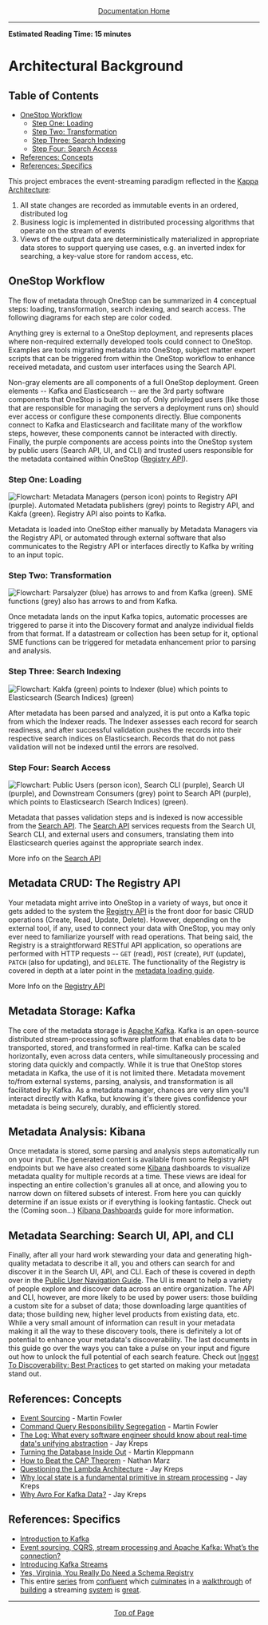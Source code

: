 <div align="center"><a href="/onestop/">Documentation Home</a></div>
<hr>

**Estimated Reading Time: 15 minutes**
# Architectural Background

## Table of Contents
* [OneStop Workflow](#onestop-workflow)
    * [Step One: Loading](#step-one-loading)
    * [Step Two: Transformation](#step-two-transformation)
    * [Step Three: Search Indexing](#step-three-search-indexing)
    * [Step Four: Search Access](#step-four-search-access)
* [References: Concepts](#references-concepts)
* [References: Specifics](#references-specifics)
                
This project embraces the event-streaming paradigm reflected in the [Kappa Architecture](https://eng.uber.com/kappa-architecture-data-stream-processing/):

1. All state changes are recorded as immutable events in an ordered, distributed log
1. Business logic is implemented in distributed processing algorithms that operate on the stream of events
1. Views of the output data are deterministically materialized in appropriate data stores to support querying use cases,
e.g. an inverted index for searching, a key-value store for random access, etc.


## OneStop Workflow
The flow of metadata through OneStop can be summarized in 4 conceptual steps: loading, transformation, search indexing, and search access. The following diagrams for each step are color coded.

Anything grey is external to a OneStop deployment, and represents places where non-required externally developed tools could connect to OneStop. Examples are tools migrating metadata into OneStop, subject matter expert scripts that can be triggered from within the OneStop workflow to enhance received metadata, and custom user interfaces using the Search API.

Non-gray elements are all components of a full OneStop deployment. Green elements -- Kafka and Elasticsearch -- are the 3rd party software components that OneStop is built on top of. Only privileged users (like those that are responsible for managing the servers a deployment runs on) should ever access or configure these components directly. Blue components connect to Kafka and Elasticsearch and facilitate many of the workflow steps, however, these components cannot be interacted with directly. Finally, the purple components are access points into the OneStop system by public users (Search API, UI, and CLI) and trusted users responsible for the metadata contained within OneStop ([Registry API](registry-api)).

### Step One: Loading
![Flowchart: Metadata Managers (person icon) points to Registry API (purple). Automated Metadata publishers (grey) points to Registry API, and Kakfa (green). Registry API also points to Kafka.](../images/mm/s1-loading.png)

Metadata is loaded into OneStop either manually by Metadata Managers via the Registry API, or automated through external software that also communicates to the Registry API or interfaces directly to Kafka by writing to an input topic.

### Step Two: Transformation
![Flowchart: Parsalyzer (blue) has arrows to and from Kafka (green). SME functions (grey) also has arrows to and from Kafka.](../images/mm/s2-transformation.png)

Once metadata lands on the input Kafka topics, automatic processes are triggered to parse it into the Discovery format and analyze individual fields from that format. If a datastream or collection has been setup for it, optional SME functions can be triggered for metadata enhancement prior to parsing and analysis.

### Step Three: Search Indexing
![Flowchart: Kakfa (green) points to Indexer (blue) which points to Elasticsearch (Search Indices) (green)](../images/mm/s3-search-indexing.png)

After metadata has been parsed and analyzed, it is put onto a Kafka topic from which the Indexer reads. The Indexer assesses each record for search readiness, and after successful validation pushes the records into their respective search indices on Elasticsearch. Records that do not pass validation will not be indexed until the errors are resolved.

### Step Four: Search Access
![Flowchart: Public Users (person icon), Search CLI (purple), Search UI (purple), and Downstream Consumers (grey) point to Search API (purple), which points to Elasticsearch (Search Indices) (green).](../images/mm/s4-search-access.png)

Metadata that passes validation steps and is indexed is now accessible from the [Search API](search-api). The [Search API](search-api) services requests from the Search UI, Search CLI, and external users and consumers, translating them into Elasticsearch queries against the appropriate search index.

More info on the [Search API](search-api)

## Metadata CRUD: The Registry API
Your metadata might arrive into OneStop in a variety of ways, but once it gets added to the system the [Registry API](registry-api) is the front door for basic CRUD operations (Create, Read, Update, Delete). However, depending on the external tool, if any, used to connect your data with OneStop, you may only ever need to familiarize yourself with read operations. That being said, the Registry is a straightforward RESTful API application, so operations are performed with HTTP requests -- `GET` (read), `POST` (create), `PUT` (update), `PATCH` (also for updating), and `DELETE`. The functionality of the Registry is covered in depth at a later point in the [metadata loading guide](/onestop/metadata-manager/v3/onestop-metadata-loading).

More Info on the [Registry API](registry-api)

## Metadata Storage: Kafka
The core of the metadata storage is [Apache Kafka](https://kafka.apache.org/intro). Kafka is an open-source distributed stream-processing software platform that enables data to be transported, stored, and transformed in real-time. Kafka can be scaled horizontally, even across data centers, while simultaneously processing and storing data quickly and compactly. While it is true that OneStop stores metadata in Kafka, the use of it is not limited there. Metadata movement to/from external systems, parsing, analysis, and transformation is all facilitated by Kafka. As a metadata manager, chances are very slim you'll interact directly with Kafka, but knowing it's there gives confidence your metadata is being securely, durably, and efficiently stored.

## Metadata Analysis: Kibana
Once metadata is stored, some parsing and analysis steps automatically run on your input. The generated content is available from some Registry API endpoints but we have also created some [Kibana](https://www.elastic.co/guide/en/kibana/current/introduction.html) dashboards to visualize metadata quality for multiple records at a time. These views are ideal for inspecting an entire collection's granules all at once, and allowing you to narrow down on filtered subsets of interest. From here you can quickly determine if an issue exists or if everything is looking fantastic. Check out the (Coming soon...) [Kibana Dashboards](kibana-dashboards) guide for more information.

## Metadata Searching: Search UI, API, and CLI
Finally, after all your hard work stewarding your data and generating high-quality metadata to describe it all, you and others can search for and discover it in the Search UI, API, and CLI. Each of these is covered in depth over in the [Public User Navigation Guide](../public-user.md). The UI is meant to help a variety of people explore and discover data across an entire organization. The API and CLI, however, are more likely to be used by power users: those building a custom site for a subset of data; those downloading large quantities of data; those building new, higher level products from existing data, etc. While a very small amount of information can result in your metadata making it all the way to these discovery tools, there is definitely a lot of potential to enhance your metadata's discoverability. The last documents in this guide go over the ways you can take a pulse on your input and figure out how to unlock the full potential of each search feature. Check out [Ingest To Discoverability: Best Practices](best-practices.md) to get started on making your metadata stand out.

## References: Concepts

- [Event Sourcing](https://martinfowler.com/eaaDev/EventSourcing.html) - Martin Fowler
- [Command Query Responsibility Segregation](https://martinfowler.com/bliki/CQRS.html) - Martin Fowler
- [The Log: What every software engineer should know about real-time data's unifying abstraction](https://engineering.linkedin.com/distributed-systems/log-what-every-software-engineer-should-know-about-real-time-datas-unifying) - Jay Kreps
- [Turning the Database Inside Out](https://www.youtube.com/watch?v=fU9hR3kiOK0) - Martin Kleppmann
- [How to Beat the CAP Theorem](http://nathanmarz.com/blog/how-to-beat-the-cap-theorem.html) - Nathan Marz
- [Questioning the Lambda Architecture](https://www.oreilly.com/ideas/questioning-the-lambda-architecture) - Jay Kreps
- [Why local state is a fundamental primitive in stream processing](https://www.oreilly.com/ideas/why-local-state-is-a-fundamental-primitive-in-stream-processing) - Jay Kreps
- [Why Avro For Kafka Data?](https://www.confluent.io/blog/avro-kafka-data/) - Jay Kreps

## References: Specifics

- [Introduction to Kafka](https://kafka.apache.org/intro)
- [Event sourcing, CQRS, stream processing and Apache Kafka: What’s the connection?](https://www.confluent.io/blog/event-sourcing-cqrs-stream-processing-apache-kafka-whats-connection/)
- [Introducing Kafka Streams](https://www.confluent.io/blog/introducing-kafka-streams-stream-processing-made-simple/)
- [Yes, Virginia, You Really Do Need a Schema Registry](https://www.confluent.io/blog/schema-registry-kafka-stream-processing-yes-virginia-you-really-need-one/)
- This entire [series](https://www.confluent.io/blog/data-dichotomy-rethinking-the-way-we-treat-data-and-services/)
from [confluent](https://www.confluent.io/blog/build-services-backbone-events/)
which [culminates](https://www.confluent.io/blog/apache-kafka-for-service-architectures/)
in a [walkthrough](https://www.confluent.io/blog/chain-services-exactly-guarantees/)
of [building](https://www.confluent.io/blog/messaging-single-source-truth/)
a streaming [system](https://www.confluent.io/blog/leveraging-power-database-unbundled/)
is [great](https://www.confluent.io/blog/building-a-microservices-ecosystem-with-kafka-streams-and-ksql/).

<hr>
<div align="center"><a href="#">Top of Page</a></div>